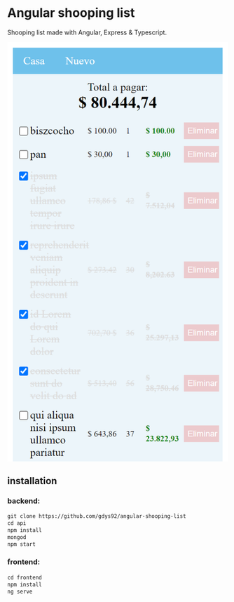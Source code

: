 # Angular shooping list

Shooping list made with Angular, Express & Typescript.

![](./shooping-list.png)
## installation

### backend:
```
git clone https://github.com/gdys92/angular-shooping-list
cd api
npm install
mongod
npm start
```
### frontend:

```
cd frontend
npm install
ng serve
```

